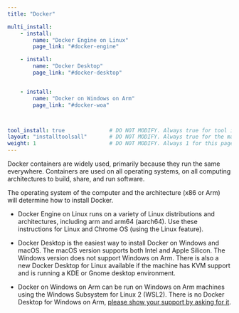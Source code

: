 ```yaml
---
title: "Docker"

multi_install:        
    - install:
        name: "Docker Engine on Linux"
        page_link: "#docker-engine"

    - install:
        name: "Docker Desktop"
        page_link: "#docker-desktop"


    - install:
        name: "Docker on Windows on Arm"
        page_link: "#docker-woa"



tool_install: true              # DO NOT MODIFY. Always true for tool installs
layout: "installtoolsall"       # DO NOT MODIFY. Always true for the main page of tool installs
weight: 1                       # DO NOT MODIFY. Always 1 for this page
---
```



Docker containers are widely used, primarily because they run the same everywhere. Containers are used on all operating systems, on all computing architectures to build, share, and run software.

The operating system of the computer and the architecture (x86 or Arm) will determine how to install Docker.

- Docker Engine on Linux runs on a variety of Linux distributions and architectures, including arm and arm64 (aarch64). Use these instructions for Linux and Chrome OS (using the Linux feature).

- Docker Desktop is the easiest way to install Docker on Windows and macOS. The macOS version supports both Intel and Apple Silicon. The Windows version does not support Windows on Arm. There is also a new Docker Desktop for Linux available if the machine has KVM support and is running a KDE or Gnome desktop environment.    

- Docker on Windows on Arm can be run on Windows on Arm machines using the Windows Subsystem for Linux 2 (WSL2). There is no Docker Desktop for Windows on Arm, [please show your support by asking for it](https://github.com/docker/roadmap/issues/91).
